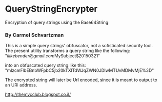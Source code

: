 # QueryStringEncrypter
Encryption of query strings using the Base64String 
### By Carmel Schvartzman

This is a simple query strings' obfuscator, not a sofisticated security tool.
The present utility transforms a query string like the following:
"$ilikebender@gmail.com$MySubject$20150321"

into an obfuscated query string like this:
"mlzcmFlbEBnbWFpbC5jb20kTXlTdWJqZWN0JDIwMTUvMDMvMjE%3D"

The encrypted string will later be Url encoded, since it is meant to output to an URI address.


http://themvcclub.blogspot.co.il/
